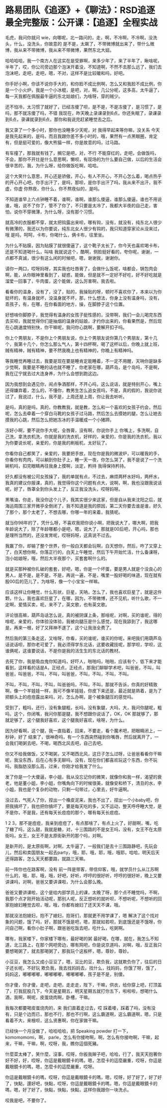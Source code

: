 # 路易团队《追逐》+《聊法》：RSD追逐最全完整版：公开课：【追逐】全程实战

毛虎，我问你就问 wie，向哪呢，北一路问的，走，啊，不冷啊，不冷啊，没洗头，什么，没洗头，你故意的 是不是，太飙了，不带微博就出来了，带什么微博，我从来不带微博，我从来不带微博，果然东北大妞。

哈哈哈哈，我一个南方人在这实在是受罪啊，来多少年了，来了半年了，瞅啥呢，半年了，哎，你公司旁边那个泡沫开着没，不知道啊，不然不去那么远了，我们去泡沫吧，走吧，走吧，嗯，不对，这样不是比较暖和吗，好吧。

你手好小啊，你该不说你手大的，和你脸不成比例啊，怎么又和我脸不成比例，你是一个小火炉，我是一个小冰棍，是吧，对，啊，几公分呢，这多高，太牛逼了，每一天我都在佩服最牛逼的东北姑娘们，为啥呀，穿的贼少。

还不怕冷，太习惯了就好了，已经冻傻了呗，是不是，不是冻傻了，是习惯了，是吗，那不就冻傻了吗，不错 我现在，昨天晚上录课录到6点，你还失眠了，录课录到6点，录课就录到6点，那你和我说完赶紧睡觉去之后。

我又录了一个多小时，那你也没睡多少天呢，对 我得早起来等你嘛，没关系 今天是我先起来的，是吗，而且我跟你差不多小时的，哦，果然有一点黑眼圈，肯定有，但是挺可爱的，像大熊猫一样，你是故意的吗，过马路。

有车撞了，那我就有钱了，搁它是吧，对，不行 不能穿红的，走吧，会做饭吗，不会，那你不开灶是什么意思啊，懒呗，有现场的为什么要自己做，以后的生活会很辛苦的，我，为什么呀，给你做饭吃啊，哈哈。

这个大笑什么意思，开心还是骄傲，开心，有人不开心，不开心怎么着，喝点热乎的开心开心吧，你手出汗了，是吗，那呗，是你手出汗了吗，我从来不出汗，我不虚，你虚 你熬夜，你什么，你不熬夜似的，是吗。

不知道谁早上六点钟睡不着，谁啊，谁啊，谁那么傻逼，谁那么傻逼，谁也不用说谁，哦，说不了你了，管不了你了，不只要是太冷了，我都大半夜的自己走，害怕，说你不穿微薄，为什么呀，没有那个习惯。

就高冷的衣服都不穿，就太把钩露出来呗，哪有钩，没有，就没有，纯东北人很少有微薄的，我还以为你要说，纯东北女人很少有钩的，我只知道穿家论从没来过，哦 是吗，呵呵，卡布，你喝什么，俩卡布，往里坐。

为什么不贴膜，因为贴膜了就很傻逼了，这个靴子太长了，你今天也喜欢喝卡布，还是不知道喝什么，叫啥 我就说这个，酷啊，侧脸挺好看的，夸你呢，谢谢，一点都不真诚，很少有这么闲的时候吧，嗯，谢谢我，谢谢你。

请你一两口，哎呀妈呀，其实我也吐唇膏了，会做什么饭呢，啥都会，锅包肉会啊，能，从你眼神里看到了，疑惑，能做，但是就不一定好不好吃，好不好吃就是溜爱一回事了，牛肉蛋，这个能做，这么厉害啊，我去啦。

看看你的温身，没有了，没了，贴的，我操贴的呀，顿时不喜欢你了，本来以为你挺坏的，有温身就坏，没温身就不坏，那，什么想法，你身上没有温身吗，没有，乖孩子，有，在哪，在你看面的地方，操，在脚脖子这个位置。

好想啃你脚脖子，我觉得有温身的女孩子挺性感的，没带啊，我们一会儿喝完东西去买呗，我就觉得你们是抽烟的温身的姑娘，才约你出来的，你看果然是，然后现在心跳速度特别快，你干嘛呢，我问你心跳啊，要解开扣子吗。

你上个男朋友，不是你上个男朋友说，你上个男朋友说你第几个男朋友，第十几个，我第十几个，你怎么那么气人，第十四杯啊，喝了这杯以后，你晚上就上班，贼有精神，贼有精神，要不然我晚上也有精神的，你晚上有精神吗。

等我睡觉再睡过去，我要是现在要是睡肯定能睡着，不一定不用醒，天呐你是缺多少觉啊，我要是不睡的话也就不睡了，你老家在哪，葫芦岛，是个岛吗，不是啊，我在辽宁就去过大连身养，为什么会想到跑这边。

因为我想到会遇见你，闹点争酒那样，不开心吗，这么说话，就是特别开心，嘴上还得嫌弃着，怎么的，不懂你，教男生怎么追女孩吗，不是，真的假的，我说你说过了，我说过，什么，我不是，上周还是上周，你让我去听听。

是吗，真的是吗，真的，你教教我，就是教，怎么和一个喜欢的女孩子约会，然后呢，怎么去牵着一个穿白马靴的女孩子过马路，然后怎么去摸她的腿，怎么让她去摸我的心跳，然后怎么把她冻冰的手温暖成一个小猪蹄。

冻好小啊，要不说你手大呢，全唇膏，没有啊，你说你手上 你嘴上，多洗啊，自己洗，拿洗衣机洗，你就是我的洗衣机，好样的，亲爱的，你是我的洗衣机，我以为你要说长呢，亲爱的，你是我的刷板机，太好玩了。

你看你自己都笑了，亲爱的，我要把手放，现在你是我的微波炉，可以暖我的手，你看你有肉肉，可以躺到你肚子上，睡一天一夜，你怎么哭了，我不是说了一个洗碗机吗，扣完眼睛再往我身上摸啊，淡定，矜持 我得保持矜持。

好久都没有被公司女孩操了，我的单就有点，不过去，麻烦两杯水好吗，两杯水，我真的建议你报课，真的，我觉得你这个问题有点大，说啊，啊，我也没跟我说话呢，好了，唇罩全到你头发上了，反正我没洗头，哎呀妈呀。

黑嘴油，你走，我没你这个儿子，我其实很少来这家，但是自从我来沈阳之后，就海运周围三家开微亭全倒闭了，我不知道是我的原因，第二天你要去谁是谁，好久了那个，那个太老了，不想去哪，你哪一年的来着，我猜呢。

就当你98年的了，凭什么呀，不喜欢我把你说小啊，把我说大了，哪大啊，把我年龄说大了，除了年龄哪都小是吧，嗯，说大了，那就是00后吧，开心吗，那也是理所当然的，还没发育呢，哎呀妈呀，这真说不过去。

我赢了你，却输了整个世界，你一般白天都会玩啊，白天想你，然后，咋了又穿上了，白天想你啊，你落正行的，白天上午睡觉，然后下午开始忙活，什么备课呀，泡小姑娘呀，哦，然后大半夜那个，买套套啊什么的。

就是买那种被你扎破的套套，好吧，嗯，你是一个坏蛋，要是男人就是个没良心的男人，是不是，是不是，不是，再说一遍，不是，嘴里一股好喝的味道，现在就有股00后的范儿了，为啥呀，像一个小宝宝一样嘛。

应该这样让你睡觉，什么形状，巨星，天呐，怎么了，我也喜欢巨星了，就是这件颗，什么，我也喜欢巨星了，在哪，因为，不带微博，还不见机，听什么歌，不一定啊，爱情买卖，呃，来不了，英文歌，也有英文歌。

评论很高嘛，葫芦岛话怎么说，真的被阴谋上条，那啥呢，对啊，买的谁呢，得的啥呢，亲爱的，你体验没体验，我被向腿压是什么感觉，现在我舔到了，我这哪是，再来一根，好了又拜神不遂了，这个让我涨全费了。

然后我的第三条走这，又啥呀，你看，买的谁呢，谁买的你呢，来吧我们用葫芦岛话说话呗，那你老可爱了，我必须得学东北话，这要收藏技呢，那学呗，学呗，这谁俩呢，这谁要说话，不是你是我的活生生的东北话的教材。

去死了你，我是吸血鬼你知道吗，好吓人，啪啪吗，啪啪，应该有个，低下来才能看到，这样看的话是A，正经点，正经点，那我们聊聊学术吧，叫爸爸，不叫，叫爸爸，叫爸爸，不叫，不叫，叫爸爸，不叫，不叫，不叫，不叫。

不叫，不叫，不叫，不叫，叫爸爸吗，不叫，不叫，那就不告诉，你真的好精致啊，像一个羊娃娃一样，我可不像羊娃娃，你皮下来还是，最近就是熟着，是为了把额头上的痘痘露出来吗，对，怎么办啊，是个被象腿压的感觉吗。

受到了，粗吗，还行，没有象腿粗，长吗，没有象腿，大吗，大，我问你腿呢，粗吗，这个，你闭嘴，我问你那是腿，我不想跟你说话了，OK，OK 那就够了，那就足够了，这个腿我好喜欢，这个腿我好喜欢，啥呀，为什么。

因为好看啊，这个腿，我一直指着，回来，不要走，看个魔术吧，把眼睛闭上，一秒钟，好了 结束了，很神奇吗，有一个东西突然碰到你嘴唇，然后就离开了，一会我们喝粥去吧，不喝，喝西北风去吧，自己去吧。

你又不给我做饭，又不喝粥，又不喝西北风，这日子怎么过呀，让爸爸看看你干嘛呢，我没东西，后在心有多无聊吗，没有，现在你们都喜欢玩这个东西，你不玩吗，我脂肪没那么高，过来，你刚才给我发了什么。

发了你是一个大傻逼，李小姐，我从没忘记你的微笑，就像你和我一样，渴望的衰老，他是董小姐，李小姐，你嘴角向下的时候很美，就像安和桥下，清丑的水，李小姐，我也是个复杂的动物，只剩一句带过，心里去，好牛逼啊。

没过去，气死人了你，捏出一个橡皮泥来，我也不出了，捏出一个小baby吧，你把我搞坏了，我也把你搞坏了，要是每天吃的多，又不运动，整天呼呼睡大觉，是不是你，不是我，还有每天长痘痘的那个，哪有每天长痘痘。

1 2 3，那不是痘痘，我亲到痘痘了，有点那啥了，有点上火了，好甜啊，嘴，吃了糖了吗，这么甜，我就是糖，对，十三围路的不是女王吗，没有，女王不在太原街吗，女王，女王不是太原街新开的那个吗，对啊。

是新开的，是太原街啊，对啊，太牛逼了，一般我们是去十三围路静吧，先玩会儿，然后和卖国朋友一起去party，哦，耶，哦，耶，哦，哦耶，哈哈，明天后天还得路客，怎么天天都要路，就路三天嘛。

前一阵你也在路客啊，没有 前一阵是带客，带信仰客，哦，就学员什么从江苏啊什么的，哦，耶，哦，哦，好吧，好听，哼哼的很好听，哼哼的很好听，晚上又要讲课吗，对啊，爸爸又要讲课啦，为什么会那么晚。

爸爸又要讲课啦，这个是给内部学员上的课，太晚了呀，那个点不睡觉吗，不啊，我那个点才刚开始活动呢，那别人呢，反正想听的就听呗，不想听呢，不想听的回家抱媳妇睡觉去呗，哦，哦，你都有媳妇了还天天不课，哦。

那就没法抱媳妇，抱不了媳妇，抱哥们，那就更不用学课了，嗯 解决了这个找对象的问题，饿了吗，好，那就不饿是吧，嗯，那就如若呗，到底饿还是不饿呀，你问自己啊，看你小肚子啊，跟爸爸吃饭去吧，吃什么，吃粥啊。

哪有，我家楼下，你家楼下哪有，最好喝的粥 最好喝，在哪，就在，我怎么不知道，北三路上，在那个网吧旁边，哪有网吧，你是说京道吗，对啊，哦，反正我只要想喝粥了，就去那喝粥了，那我玩个这板杯，嗯，尊妙，尊妙。

小豆豆，我怎么又成小豆豆了，嗯，豆比的豆，欺负我，这就欺负你了，往后的日子还长呢，不好玩 欺负我，我去找妈妈去，找什么，找妈妈，你饿了呀，饿了，妈妈这，嘟嘟嘟嘟，嘟嘟嘟嘟，嘟嘟嘟嘟，孩子是不是，别傻。

你才傻，你才傻，走吧，走吧，走走走，陛下，干嘛，供衣，给你穿上吧，打顶盖了，打我屁股几下，今天是星期五，明天星期五就打你五下，啦啦啦，想喝什么酒，我啊，啊呢，皮蛋烧肉啊，卧槽，干嘛。

我每次都要喝皮蛋烧肉的，来 我们直着走过去，哎 踩着喽，踩着了吗，没有没有，只是个边而已，那也不行，那也不行啊，这么霸道啊，这么霸道啊，嗯，只是看着不大，来根呗，这么贤惠啊，你在家做干嘛。

已经快一个月没做了，哈哈哈哈，把 Speaking powder 打一下，komomomomi，啊， parle，怎么有你接吻啊，啊，怎么有你接吻啊，干嘛，起来，干嘛，干嘛，啊，哎呀，我，瞧你這個死豬。

什麼菜太棒了，笑什麼，沒事，哎呀，你扳我辮子吧，哈哈，行了，我天天抱著你好不好，好，哎呀，你這是戴眼鏡卡的嗎，嗯，怎麼卡的這麼嚴重，哎呀，你這是戴眼鏡卡的嗎，嗯，怎麼卡的這麼嚴重，哎呀。

你這是戴眼鏡卡的嗎，哎呀，你這是戴眼鏡卡的嗎，嗯，哎呀，好了好了，好了好了，快點，還好吧，快點，哎呀，你這是戴眼鏡卡的嗎，嗯，你這是戴眼鏡卡的嗎，嗯，好了好了，快點，快點，快點，这样你我跟你一块洗尗。

咬我是吧，不要你了。